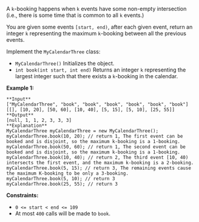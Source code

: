 A `k`-booking happens when `k` events have some non-empty intersection (i.e.,
there is some time that is common to all `k` events.)

You are given some events `[start, end)`, after each given event, return an
integer `k` representing the maximum `k`-booking between all the previous
events.

Implement the `MyCalendarThree` class:

  * `MyCalendarThree()` Initializes the object.
  * `int book(int start, int end)` Returns an integer `k` representing the largest integer such that there exists a `k`-booking in the calendar.



**Example 1:**

    
    
    **Input**
    ["MyCalendarThree", "book", "book", "book", "book", "book", "book"]
    [[], [10, 20], [50, 60], [10, 40], [5, 15], [5, 10], [25, 55]]
    **Output**
    [null, 1, 1, 2, 3, 3, 3]
    **Explanation**
    MyCalendarThree myCalendarThree = new MyCalendarThree();
    myCalendarThree.book(10, 20); // return 1, The first event can be booked and is disjoint, so the maximum k-booking is a 1-booking.
    myCalendarThree.book(50, 60); // return 1, The second event can be booked and is disjoint, so the maximum k-booking is a 1-booking.
    myCalendarThree.book(10, 40); // return 2, The third event [10, 40) intersects the first event, and the maximum k-booking is a 2-booking.
    myCalendarThree.book(5, 15); // return 3, The remaining events cause the maximum K-booking to be only a 3-booking.
    myCalendarThree.book(5, 10); // return 3
    myCalendarThree.book(25, 55); // return 3
    



**Constraints:**

  * `0 <= start < end <= 109`
  * At most `400` calls will be made to `book`.

